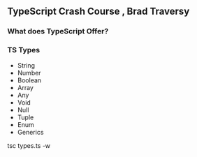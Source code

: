 ## TypeScript Crash Course , Brad Traversy

### What does TypeScript Offer?

### TS Types
- String
- Number 
- Boolean
- Array
- Any
- Void
- Null
- Tuple
- Enum
- Generics

tsc types.ts -w